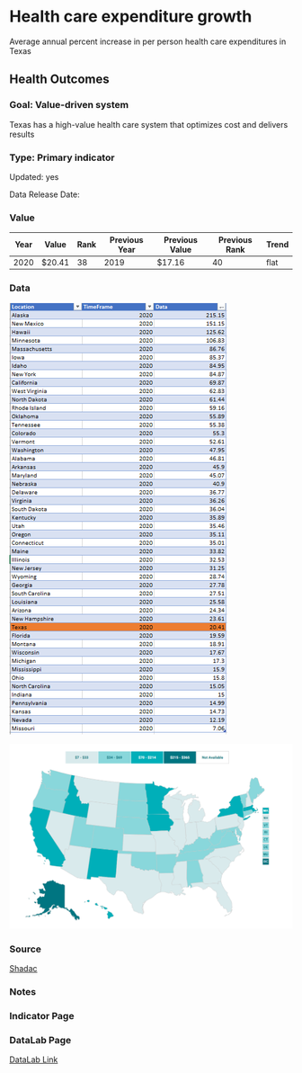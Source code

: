 # Health care expenditure growth


Average annual percent increase in per person health care expenditures in Texas

## Health Outcomes

### Goal: Value-driven system

Texas has a high-value health care system that optimizes cost and delivers results

### Type: Primary indicator

Updated: yes

Data Release Date: 


### Value

|Year         |  Value      | Rank        | Previous Year| Previous Value | Previous Rank  | Trend| 
| ----------- | ----------- | ----------- | ----------- | ----------- | ----------- | -----------|
|    2020     |   $20.41    |     38      |    2019     |      $17.16    |      40    |   flat     |

### Data

![data](./data_percapita.PNG)

![map](./map_percapita.PNG)

### Source

[Shadac](http://statehealthcompare.shadac.org/map/117/per-person-state-public-health-funding#a/32/154)

### Notes



### Indicator Page


### DataLab Page

[DataLab Link](https://datalab.texas2036.org/korfwfb/per-capita-health-care-and-health-insurance-spendings-in-us?accesskey=tllvbld)